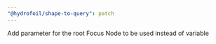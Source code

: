 ```yaml
---
"@hydrofoil/shape-to-query": patch
---
```


Add parameter for the root Focus Node to be used instead of variable
